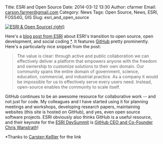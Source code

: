 Title: ESRI and Open Source
Date: 2014-03-12 13:30
Author: cfarmer
Email: carson.farmer@gmail.com
Category: News
Tags: Open Source, News, ESRI, FOSS4G, GIS
Slug: esri_and_open_source

[![ESRI & Open Source][image]{.right}][blog-post]

Here's a [blog post from ESRI][blog-post] about ESRI's transition to open source, open development, and social coding [*](#kessler). It features [GitHub][github] pretty prominently. Here's a particularly nice snippet from the post:

> The value is clear: through active and public collaboration we can effectively deliver a platform that empowers anyone with the freedom and ownership to customize solutions to their own domain. Our community spans the entire domain of government, science, education, commercial, and industrial practice. As a company it would be impossible for us to effectively serve every users need. Instead, open-source enables the community to scale itself.

<!--more-->

GitHub continues to be an awesome resource for collaborative work -- and not just for code. My colleagues and I have started using it for planning meetings and workshops, developing research papers, maintaining websites (this site is hosted on GitHub), and yes, even open source software projects. ESRI obviously also thinks GitHub is a useful resource, and their keynote for the [ESRI DevSummit][dev-summit] is [GitHub CEO and Co-Founder Chris Wanstrath][chris]!

<a name="kessler">*</a>Thanks to [Carsten Keßler][carsten] for the link

[blog-post]: http://blogs.esri.com/esri/esri-insider/2014/03/05/esri-open-source-growing/?WT.mc_id=EmailCampaignh25209
[image]: {filename}/images/esri_open.png
[carsten]: http://carsten.io/
[chris]: https://twitter.com/defunkt
[github]: https://github.com/
[dev-summit]: http://www.esri.com/events/devsummit